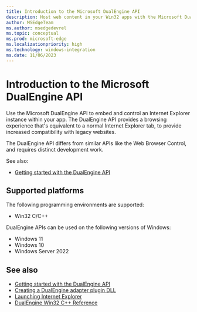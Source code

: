 ```yaml
---
title: Introduction to the Microsoft DualEngine API
description: Host web content in your Win32 apps with the Microsoft DualEngine interface.
author: MSEdgeTeam
ms.author: msedgedevrel
ms.topic: conceptual
ms.prod: microsoft-edge
ms.localizationpriority: high
ms.technology: windows-integration
ms.date: 11/06/2023
---
```

# Introduction to the Microsoft DualEngine API

Use the Microsoft DualEngine API to embed and control an Internet Explorer instance within your app.  The DualEngine API provides a browsing experience that's equivalent to a normal Internet Explorer tab, to provide increased compatibility with legacy websites.

The DualEngine API differs from similar APIs like the Web Browser Control, and requires distinct development work.

See also:
* [Getting started with the DualEngine API](./get-started.md)


<!-- ====================================================================== -->
## Supported platforms

The following programming environments are supported:

*  Win32 C/C++

DualEngine APIs can be used on the following versions of Windows:

*  Windows 11
*  Windows 10
*  Windows Server 2022


<!-- ====================================================================== -->
## See also

* [Getting started with the DualEngine API](./get-started.md)
* [Creating a DualEngine adapter plugin DLL](concepts/adapter-dll.md)
* [Launching Internet Explorer](concepts/launching-internet-explorer.md)
* [DualEngine Win32 C++ Reference](reference/index.md)
